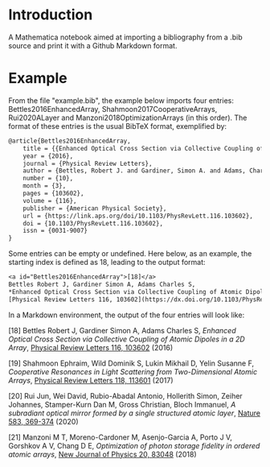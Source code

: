 # Introduction
A Mathematica notebook aimed at importing a bibliography from a .bib source and print it with a Github Markdown format.

# Example

From the file "example.bib", the example below imports four entries: Bettles2016EnhancedArray, Shahmoon2017CooperativeArrays, Rui2020ALayer and Manzoni2018OptimizationArrays (in this order). The format of these entries is the usual BibTeX format, exemplified by:

```LaTex
@article{Bettles2016EnhancedArray,
    title = {{Enhanced Optical Cross Section via Collective Coupling of Atomic Dipoles in a 2D Array}},
    year = {2016},
    journal = {Physical Review Letters},
    author = {Bettles, Robert J. and Gardiner, Simon A. and Adams, Charles S.},
    number = {10},
    month = {3},
    pages = {103602},
    volume = {116},
    publisher = {American Physical Society},
    url = {https://link.aps.org/doi/10.1103/PhysRevLett.116.103602},
    doi = {10.1103/PhysRevLett.116.103602},
    issn = {0031-9007}
}
```
Some entries can be empty or undefined. 
Here below, as an example, the starting index is defined as 18, leading to the output format:

```Latex
<a id="Bettles2016EnhancedArray">[18]</a>
Bettles Robert J, Gardiner Simon A, Adams Charles S,
*Enhanced Optical Cross Section via Collective Coupling of Atomic Dipoles in a 2D Array*,
[Physical Review Letters 116, 103602](https://dx.doi.org/10.1103/PhysRevLett.116.103602) (2016)
```

In a Markdown environment, the output of the four entries will look like:

<a id="Bettles2016EnhancedArray">[18]</a>
Bettles Robert J, Gardiner Simon A, Adams Charles S,
*Enhanced Optical Cross Section via Collective Coupling of Atomic Dipoles in a 2D Array*,
[Physical Review Letters 116, 103602](https://dx.doi.org/10.1103/PhysRevLett.116.103602) (2016)

<a id="Shahmoon2017CooperativeArrays">[19]</a>
Shahmoon Ephraim, Wild Dominik S, Lukin Mikhail D, Yelin Susanne F,
*Cooperative Resonances in Light Scattering from Two-Dimensional Atomic Arrays*,
[Physical Review Letters 118, 113601](https://dx.doi.org/10.1103/PhysRevLett.118.113601) (2017)

<a id="Rui2020ALayer">[20]</a>
Rui Jun, Wei David, Rubio-Abadal Antonio, Hollerith Simon, Zeiher Johannes, Stamper-Kurn Dan M, Gross Christian, Bloch Immanuel,
*A subradiant optical mirror formed by a single structured atomic layer*,
[Nature 583, 369-374](https://dx.doi.org/10.1038/s41586-020-2463-x) (2020)

<a id="Manzoni2018OptimizationArrays">[21]</a>
Manzoni M T, Moreno-Cardoner M, Asenjo-Garcia A, Porto J V, Gorshkov A V, Chang D E,
*Optimization of photon storage fidelity in ordered atomic arrays*,
[New Journal of Physics 20, 83048](https://dx.doi.org/10.1088/1367-2630/aadb74) (2018)

